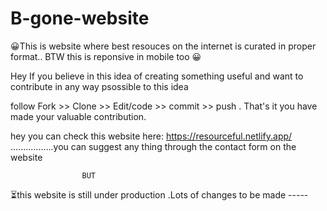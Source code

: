 # B-gone-website
😀This is website where best resouces on the internet is curated in proper format..
BTW this is reponsive in mobile too 😀

Hey If you believe in this idea of creating something useful and want to contribute in any way psossible to this idea

follow Fork >> Clone >> Edit/code >> commit >> push . That's it you have made your valuable contribution.

hey you can check this website here: https://resourceful.netlify.app/  .................you can suggest any thing through the contact form on the website
                    
                    BUT
                      
⏳this website is still under production .Lots of changes to be made -----
